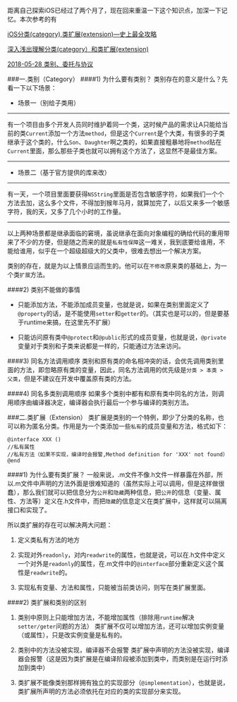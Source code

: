 距离自己探索iOS已经过了两个月了，现在回来重温一下这个知识点，加深一下记忆。本次参考的有

[iOS分类(category),类扩展(extension)—史上最全攻略](https://blog.csdn.net/u012946824/article/details/51799664)

[深入浅出理解分类(category）和类扩展(extension)](https://www.jianshu.com/p/75818790c1ed)

[2018-05-28 类别、委托与协议](https://www.jianshu.com/p/462b836986cf)

###一.类别（Category）
####1) 为什么要有类别？
类别存在的意义是什么？先看一下以下场景：

- 场景一（别给子类用）
---
有一个项目由多个开发人员同时维护着同一个类，这时候产品的需求让A只能给当前的类`Current`添加一个方法`method`，但是这个`Current`是个大类，有很多的子类继承于这个类的，什么`Son`、`Daughter`啊之类的，如果直接粗暴地将`method`贴在`Current`里面，那么那些子类也就可以拥有这个方法了，这显然不是最佳方案。

---
- 场景二（基于官方提供的库来改）
---
有一天，一个项目里面要获得`NSString`里面是否包含敏感字符，如果我们一个个方法去加，这么多个文件，不得加到猴年马月，就算加完了，以后又来多一个敏感字符，我的天，又多了几个小时的工作量。

---

以上两种场景都是继承面临的窘境，虽说继承在面向对象编程的确给代码的重用带来了不少的方便，但是随之而来的就是`私有性保障`这一难关，我到底要给谁用，不能给谁用，似乎在一个超级超级大的父类中，很难去想出一个解决方案。

类别的存在，就是为以上情景应运而生的。他可以在`不修改`原来类的基础上，为一个类`扩展`方法。

####2) 类别不能做的事情
- 只能添加方法，不能添加成员变量，也就是说，如果在类别里面定义了`@property`的话，是不能使用`setter`和`getter`的。（其实也是可以的，但是要基于runtime来搞，在这里先不扩展）

- 只能访问原有类中`@protect`和`@public`形式的成员变量，也就是说，`@private`变量对于类别和子类来说都是一样的，只能通过方法来访问。

####3) 同名方法调用顺序
类别和原有类的命名相冲突的话，会优先调用类别里面的方法，即忽略原有类的变量，因此，同名方法调用的优先级是`分类 > 本类 > 父类`，但是不建议在开发中覆盖原有类的方法。

####4) 同名多类别调用顺序
如果多个类别中都有和原有类中同名的方法，则调用顺序由编译器决定，编译器会执行最后一个参与编译的类别方法。

###二.类扩展（Extension）
类扩展是类别的一个特例，即少了分类的名称，也可以称为匿名分类。作用是为一个类添加一些`私有`的成员变量和方法，格式如下：
```
@interface XXX ()
//私有属性
//私有方法（如果不实现，编译时会报警,Method definition for 'XXX' not found）
@end
```
####1) 为什么要有类扩展？
一般来说，.m文件不像.h文件一样暴露在外部，所以.m文件中声明的方法外面是很难知道的（虽然实际上可以调用，但是这样做很蠢），那么我们就可以把信息分为`公开`和`隐藏`两种信息，把`公开`的信息（变量、属性、方法等）定义在.h文件中，而把`隐藏`的信息定义在类扩展中，这样就可以隔离接口和实现了。

所以类扩展的存在可以解决两大问题：
1. 定义类私有方法的地方

2. 实现对外`readonly`，对内`readwrite`的属性，也就是说，可以在.h文件中定义一个对外是`readonly`的属性，在.m文件中的`@interface`部分重新定义这个属性是`readwrite`的。

3. 实现私有变量、方法和属性，只能被当前类访问，则写在类扩展里面。

####2) 类扩展和类别的区别

1. 类别中原则上只能增加方法，不能增加属性（排除用`runtime`解决`setter/geter`问题的方法）
  类扩展不仅可以增加方法，还可以增加实例变量（或属性），只是改实例变量是私有的。

2. 类别中的方法没被实现，编译器不会报警
  类扩展中声明的方法没被实现，编译器会报警（这是因为类扩展是在编译阶段被添加到类中，而类别是在运行时添加到类中）

3. 类扩展不能像类别那样拥有独立的实现部分（`@implementation`），也就是说，类扩展所声明的方法必须依托在对应的类的实现部分来实现。